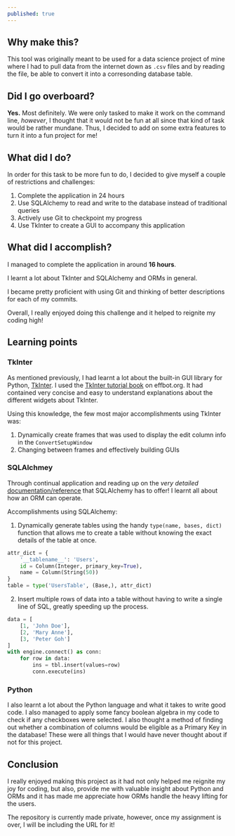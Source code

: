```yaml
---
published: true
---
```

## Why make this?
This tool was originally meant to be used for a data science project of mine where I had to pull data from the internet down as `.csv` files and by reading the file, be able to convert it into a corresonding database table.

## Did I go overboard?
**Yes.** Most definitely. We were only tasked to make it work on the command line, _however_, I thought that it would not be fun at all since that kind of task would be rather mundane. Thus, I decided to add on some extra features to turn it into a fun project for me!

## What did I do?
In order for this task to be more fun to do, I decided to give myself a couple of restrictions and challenges:

1. Complete the application in 24 hours 
2. Use SQLAlchemy to read and write to the database instead of traditional queries
3. Actively use Git to checkpoint my progress
4. Use TkInter to create a GUI to accompany this application

## What did I accomplish?
I managed to complete the application in around **16 hours**. 

I learnt a lot about TkInter and SQLAlchemy and ORMs in general. 

I became pretty proficient with using Git and thinking of better descriptions for each of my commits.

Overall, I really enjoyed doing this challenge and it helped to reignite my coding high!

## Learning points
### TkInter
As mentioned previously, I had learnt a lot about the built-in GUI library for Python, [TkInter](https://wiki.python.org/moin/TkInter). I used the [TkInter tutorial book](http://effbot.org/tkinterbook/) on effbot.org. It had contained very concise and easy to understand explanations about the different widgets about TkInter.

Using this knowledge, the few most major accomplishments using TkInter was:

1. Dynamically create frames that was used to display the edit column info in the `ConvertSetupWindow`
2. Changing between frames and effectively building GUIs

### SQLAlchmey
Through continual application and reading up on the *very detailed* [documentation/reference](https://docs.sqlalchemy.org/en/latest/) that SQLAlchemy has to offer! I learnt all about how an ORM can operate. 

Accomplishments using SQLAlchemy:

1. Dynamically generate tables using the handy `type(name, bases, dict)` function that allows me to create a table without knowing the exact details of the table at once.

```python
attr_dict = {
	'__tablename__': 'Users', 
    id = Column(Integer, primary_key=True),
    name = Column(String(50))
}
table = type('UsersTable', (Base,), attr_dict)
```

2. Insert multiple rows of data into a table without having to write a single line of SQL, greatly speeding up the process.

```python
data = [
	[1, 'John Doe'],
    [2, 'Mary Anne'],
    [3, 'Peter Goh']
]
with engine.connect() as conn:
	for row in data:
    	ins = tbl.insert(values=row)
        conn.execute(ins)
```

### Python
I also learnt a lot about the Python language and what it takes to write good code. I also managed to apply some fancy boolean algebra in my code to check if any checkboxes were selected. I also thought a method of finding out whether a combination of columns would be eligible as a Primary Key in the database! These were all things that I would have never thought about if not for this project.

## Conclusion
I really enjoyed making this project as it had not only helped me reignite my joy for coding, but also, provide me with valuable insight about Python and ORMs and it has made me appreciate how ORMs handle the heavy lifting for the users.

The repository is currently made private, however, once my assignment is over, I will be including the URL for it!
